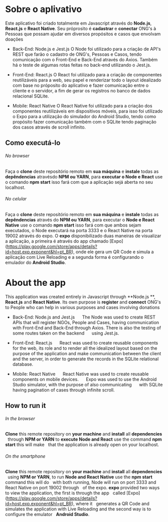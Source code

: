# Sobre o aplivativo
 Este aplicativo foi criado totalmente em Javascript através do **Node.js**, **React.js** e **React Native**.  Seu próprosito é **cadastrar** e **conectar** ONG's à Pessoas que possam ajudar em diversos propósitos e casos que envolvam doações

 * Back-End: Node.js e Jest.js
     O Node foi utilizado para a criação de API's REST que farão o cadastro de ONG's, Pessoas e Casos, tendo
     comunicação com o Front-End e Back-End através do Axios. Também há o teste de algumas rotas feitas no back-end 
     utilizando o Jest.js.

 * Front-End: React.js
     O React foi utilizado para a criação de componentes reutilizáveis para a web, seu papel e renderizar todo o
     layout idealizado com base no próposito do aplicativo e fazer comunicação entre o cliente e o servidor, a fim
     de gerar os registros no banco de dados relacional SQLite.

 * Mobile: React Native
     O React Native foi utilizado para a criação dos componentes reutilizáveis em dispositivos móveis, para isso foi
     utilizado o Expo para a utilização do simulador do Android Studio, tendo como propósito fazer comunicação também
     com o SQLite tendo paginação dos casos através de scroll infinito.

## Como executá-lo
 ###### No browser
  Faça o **clone** deste repositório remoto em **sua máquina** e **instale** todas as **depêndencias**
  atravésdo **NPM ou YARN**, para **executar o Node e React** use o comando **npm start** isso fará com
  que a aplicação sejá aberta no seu localhost.

 ###### No celular 
  Faça o **clone** deste repositório remoto em **sua máquina** e **instale** todas as **depêndencias** 
  através do **NPM ou YARN**, para executar o **Node e React Native** use o comando **npm start** isso fará
  com que ambos sejam executados, o Node executará na porta 3333 e o React Native na porta 19002 através 
  do expo. O **expo** disponibilizado duas maneiras de visualizar a aplicação, a primeira é através do app
  chamado [Expo] (https://play.google.com/store/apps/details?id=host.exp.exponent&hl=pt_BR), onde ele 
  gera um QR Code e simula a aplicação com Live Reloading e a segunda forma é configurando o emulador
  do **Android Studio**.
  
  
# About the app
This application was created entirely in Javascript through **Node.js **, **React.js** and **React Native**. Its own purpose is   **register** and **connect** ONG's to People who can help in various purposes and cases involving donations

* Back-End: Node.js and Jest.js
     The Node was used to create REST APIs that will register NGOs, People and Cases, having communication with Front-End and 
     Back-End through Axios. There is also the testing of some routes taken on the backend
     using Jest.js.

* Front-End: React.js
     React was used to create reusable components for the web, its role and to render all the idealized layout based on
     the purpose of the application and make communication between the client and the server, in order to generate the 
     records in the SQLite relational database.

* Mobile: React Native
     React Native was used to create reusable components on mobile devices.
     Expo was used to use the Android Studio simulator, with the purpose of also communicating
     with SQLite having pagination of cases through infinite scroll.

## How to run it
 ###### In the browser
   **Clone**  this remote repository on **your machine** and **install**  all  **dependencies** 
  through  **NPM or YARN** to **execute Node and React** use the command **npm start** this will make
  that the application is already open on your localhost.

 ###### On the smartphone
  **Clone** this remote repository on **your machine** and **install** all **dependencies**
  using **NPM or YARN**, to run **Node and React Native** use the **npm start** command this will do
  with both running, Node will run on port 3333 and React Native on port 19002 through
  of the expo. **expo** provided two ways to view the application, the first is through the app
  called [Expo] (https://play.google.com/store/apps/details?id=host.exp.exponent&hl=pt_BR), where it
  generates a QR Code and simulates the application with Live Reloading and the second way is to configure the emulator
  **Android Studio**.
